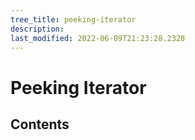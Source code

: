 ```yaml
---
tree_title: peeking-iterator
description: 
last_modified: 2022-06-09T21:23:28.2328
---
```


# Peeking Iterator

## Contents
